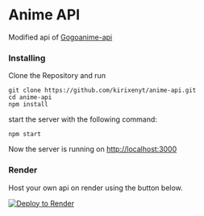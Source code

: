 # Anime API

Modified api of [Gogoanime-api](https://github.com/riimuru/gogoanime-api)

### Installing

Clone the Repository and run


```
git clone https://github.com/kirixenyt/anime-api.git
cd anime-api
npm install 
```
start the server with the following command:
```
npm start
```

Now the server is running on <a href="http://localhost:3000">http://localhost:3000</a>

### Render
Host your own api on render using the button below.

[![Deploy to Render](https://render.com/images/deploy-to-render-button.svg)](https://render.com/deploy?repo=https://github.com/KirixenYT/anime-api)
